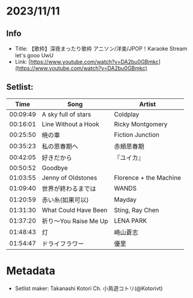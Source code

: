 # 2023/11/11
## Info
- Title: 【歌枠】深夜まったり歌枠 アニソン/洋楽/JPOP！Karaoke Stream let's gooo UwU
- Link: [https://www.youtube.com/watch?v=DA2bu0GBmkc](https://www.youtube.com/watch?v=DA2bu0GBmkc)

## Setlist:
| Time     | Song                   | Artist                |
|----------|------------------------|-----------------------|
| 00:09:49 | A sky full of stars   | Coldplay              |
| 00:16:01 | Line Without a Hook    | Ricky Montgomery      |
| 00:25:50 | 暁の車                  | Fiction Junction      |
| 00:35:23 | 私の思春期へ             | 赤頬思春期           |
| 00:42:05 | 好きだから               | 『ユイカ』             |
| 00:50:52 | Goodbye                |                       |
| 01:03:55 | Jenny of Oldstones     | Florence + the Machine|
| 01:09:40 | 世界が終わるまでは      | WANDS                 |
| 01:20:59 | 赤い糸(如果可以)        | Mayday                |
| 01:31:30 | What Could Have Been   | Sting, Ray Chen       |
| 01:37:20 | 祈り～You Raise Me Up  | LENA PARK             |
| 01:48:43 | 灯                      | 崎山蒼志              |
| 01:54:47 | ドライフラワー           | 優里                  |

# Metadata
- Setlist maker: Takanashi Kotori Ch. 小鳥遊コトリ(@Kotorivt)
